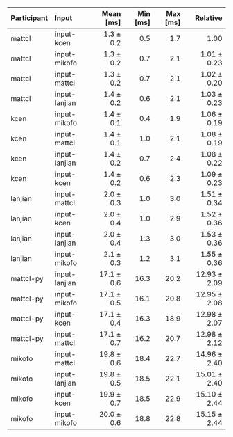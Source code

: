 | Participant | Input | Mean [ms] | Min [ms] | Max [ms] | Relative |
|:---|:---|---:|---:|---:|---:|
| mattcl | input-kcen | 1.3 ± 0.2 | 0.5 | 1.7 | 1.00 |
| mattcl | input-mikofo | 1.3 ± 0.2 | 0.7 | 2.1 | 1.01 ± 0.23 |
| mattcl | input-mattcl | 1.3 ± 0.2 | 0.7 | 2.1 | 1.02 ± 0.20 |
| mattcl | input-lanjian | 1.4 ± 0.2 | 0.6 | 2.1 | 1.03 ± 0.23 |
| kcen | input-mikofo | 1.4 ± 0.1 | 0.4 | 1.9 | 1.06 ± 0.19 |
| kcen | input-mattcl | 1.4 ± 0.1 | 1.0 | 2.1 | 1.08 ± 0.19 |
| kcen | input-lanjian | 1.4 ± 0.2 | 0.7 | 2.4 | 1.08 ± 0.22 |
| kcen | input-kcen | 1.4 ± 0.2 | 0.6 | 2.3 | 1.09 ± 0.23 |
| lanjian | input-mattcl | 2.0 ± 0.3 | 1.0 | 3.0 | 1.51 ± 0.34 |
| lanjian | input-kcen | 2.0 ± 0.4 | 1.0 | 2.9 | 1.52 ± 0.36 |
| lanjian | input-lanjian | 2.0 ± 0.4 | 1.3 | 3.0 | 1.53 ± 0.36 |
| lanjian | input-mikofo | 2.1 ± 0.3 | 1.2 | 3.1 | 1.55 ± 0.36 |
| mattcl-py | input-lanjian | 17.1 ± 0.6 | 16.3 | 20.2 | 12.93 ± 2.09 |
| mattcl-py | input-mikofo | 17.1 ± 0.5 | 16.1 | 20.8 | 12.95 ± 2.08 |
| mattcl-py | input-kcen | 17.1 ± 0.4 | 16.3 | 18.9 | 12.98 ± 2.07 |
| mattcl-py | input-mattcl | 17.1 ± 0.7 | 16.2 | 20.7 | 12.98 ± 2.12 |
| mikofo | input-mattcl | 19.8 ± 0.6 | 18.4 | 22.7 | 14.96 ± 2.40 |
| mikofo | input-lanjian | 19.8 ± 0.5 | 18.5 | 22.1 | 15.01 ± 2.40 |
| mikofo | input-kcen | 19.9 ± 0.7 | 18.5 | 22.9 | 15.10 ± 2.44 |
| mikofo | input-mikofo | 20.0 ± 0.6 | 18.8 | 22.8 | 15.15 ± 2.44 |
